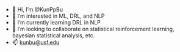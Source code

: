 - 👋 Hi, I’m @KunPpBu
- 👀 I’m interested in ML, DRL, and NLP
- 🌱 I’m currently learning DRL in NLP
- 💞️ I’m looking to collaborate on statistical reinforcement learning, bayesian statistical analysis, etc. 
- 📫 kunbu@usf.edu

<!---
KunPpBu/KunPpBu is a ✨ special ✨ repository because its `README.md` (this file) appears on your GitHub profile.
You can click the Preview link to take a look at your changes.
--->
